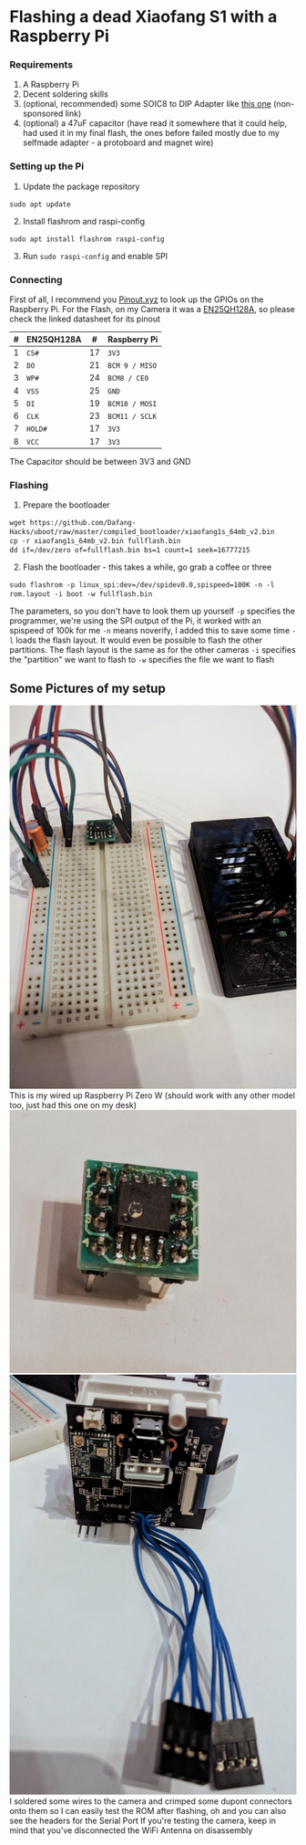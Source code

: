# Flashing a dead Xiaofang S1 with a Raspberry Pi

### Requirements
1. A Raspberry Pi
2. Decent soldering skills
3. (optional, recommended) some SOIC8 to DIP Adapter like [this one](https://www.aliexpress.com/item/50PCS-SOP8-turn-DIP8-SOIC8-to-DIP8-IC-adapter-Socket-so8-tssop8-soic8-sop8-TO-dip8/32760528788.html) (non-sponsored link)
4. (optional) a 47uF capacitor (have read it somewhere that it could help, had used it in my final flash, the ones before failed mostly due to my selfmade adapter - a protoboard and magnet wire)

### Setting up the Pi
1. Update the package repository
```
sudo apt update
```
2. Install flashrom and raspi-config
```
sudo apt install flashrom raspi-config
```
3. Run `sudo raspi-config` and enable SPI

### Connecting
First of all, I recommend you [Pinout.xyz](https://pinout.xyz/pinout/spi) to look up the GPIOs on the Raspberry Pi.
For the Flash, on my Camera it was a [EN25QH128A](https://www.esmt.com.tw/upload/pdf/ESMT/datasheets/EN25QH128A(2T).pdf), so please check the linked datasheet for its pinout

#|EN25QH128A|#|Raspberry Pi
-|-|-|-
1 | `CS#` | 17 | `3V3`
2 | `DO` | 21 | `BCM 9 / MISO`
3 | `WP#` | 24 | `BCM8 / CE0`
4 | `VSS` | 25 | `GND`
5 | `DI` | 19 | `BCM10 / MOSI`
6 | `CLK` | 23 | `BCM11 / SCLK`
7 | `HOLD#` | 17 | `3V3`
8 | `VCC` | 17 | `3V3`

The Capacitor should be between 3V3 and GND

### Flashing
1. Prepare the bootloader
```
wget https://github.com/Dafang-Hacks/uboot/raw/master/compiled_bootloader/xiaofang1s_64mb_v2.bin
cp -r xiaofang1s_64mb_v2.bin fullflash.bin
dd if=/dev/zero of=fullflash.bin bs=1 count=1 seek=16777215
```
2. Flash the bootloader - this takes a while, go grab a coffee or three
```
sudo flashrom -p linux_spi:dev=/dev/spidev0.0,spispeed=100K -n -l rom.layout -i boot -w fullflash.bin
```
The parameters, so you don't have to look them up yourself
`-p` specifies the programmer, we're using the SPI output of the Pi, it worked with an spispeed of 100k for me
`-n` means noverify, I added this to save some time
`-l` loads the flash layout. It would even be possible to flash the other partitions. The flash layout is the same as for the other cameras
`-i` specifies the "partition" we want to flash to
`-w` specifies the file we want to flash

## Some Pictures of my setup
![Connected to the Pi](PiSetup.jpg)
This is my wired up Raspberry Pi Zero W (should work with any other model too, just had this one on my desk)
![Flash Chip on its Adapter](FlashOnAdapter.jpg)
![The Camera with added headers](Camera.jpg)
I soldered some wires to the camera and crimped some dupont connectors onto them so I can easily test the ROM after flashing, oh and you can also see the headers for the Serial Port
If you're testing the camera, keep in mind that you've disconnected the WiFi Antenna on disassembly